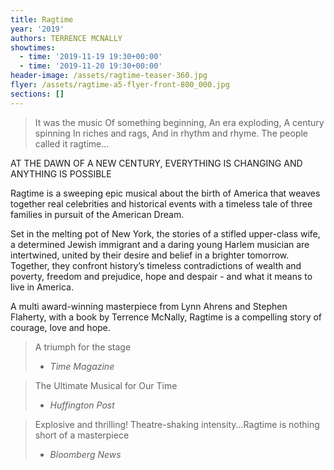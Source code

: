 ```yaml
---
title: Ragtime
year: '2019'
authors: TERRENCE MCNALLY
showtimes:
  - time: '2019-11-19 19:30+00:00'
  - time: '2019-11-20 19:30+00:00'
header-image: /assets/ragtime-teaser-360.jpg
flyer: /assets/ragtime-a5-flyer-front-800_000.jpg
sections: []
---
```

> It was the music
> Of something beginning,
> An era exploding,
> A century spinning
> In riches and rags,
> And in rhythm and rhyme.
> The people called it ragtime...

AT THE DAWN OF A NEW CENTURY, EVERYTHING IS CHANGING AND ANYTHING IS POSSIBLE

Ragtime is a sweeping epic musical about the birth of America that weaves together real celebrities and historical events with a timeless tale of three families in pursuit of the American Dream.

Set in the melting pot of New York, the stories of a stifled upper-class wife, a determined Jewish immigrant and a daring young Harlem musician are intertwined, united by their desire and belief in a brighter tomorrow. Together, they confront history’s timeless contradictions of wealth and poverty, freedom and prejudice, hope and despair - and what it means to live in America.

A multi award-winning masterpiece from Lynn Ahrens and Stephen Flaherty, with a book by Terrence McNally, Ragtime is a compelling story of courage, love and hope.

>A triumph for the stage
>- <cite>Time Magazine</cite>

>The Ultimate Musical for Our Time
>- <cite>Huffington Post</cite>

>Explosive and thrilling! Theatre-shaking intensity...Ragtime is nothing short of a masterpiece
>- <cite>Bloomberg News</cite>
